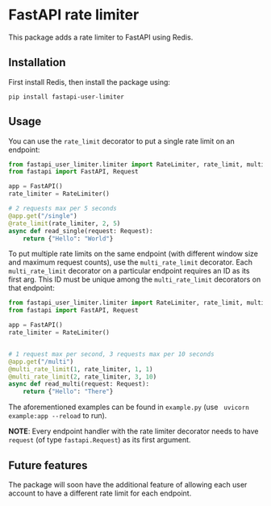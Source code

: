 # FastAPI rate limiter

This package adds a rate limiter to FastAPI using Redis.

## Installation

First install Redis, then install the package using:
```
pip install fastapi-user-limiter
```

## Usage

You can use the `rate_limit` decorator to put a single rate limit on an endpoint:

```python
from fastapi_user_limiter.limiter import RateLimiter, rate_limit, multi_rate_limit
from fastapi import FastAPI, Request

app = FastAPI()
rate_limiter = RateLimiter()

# 2 requests max per 5 seconds
@app.get("/single")
@rate_limit(rate_limiter, 2, 5)
async def read_single(request: Request):
    return {"Hello": "World"}

```

To put multiple rate limits on the same endpoint (with different window size and maximum request counts), use the
`multi_rate_limit` decorator. Each `multi_rate_limit` decorator on a particular endpoint requires an ID as its first arg.
This ID must be unique among the `multi_rate_limit` decorators on that endpoint:

```python
from fastapi_user_limiter.limiter import RateLimiter, rate_limit, multi_rate_limit
from fastapi import FastAPI, Request

app = FastAPI()
rate_limiter = RateLimiter()


# 1 request max per second, 3 requests max per 10 seconds
@app.get("/multi")
@multi_rate_limit(1, rate_limiter, 1, 1)
@multi_rate_limit(2, rate_limiter, 3, 10)
async def read_multi(request: Request):
    return {"Hello": "There"}
```

The aforementioned examples can be found in `example.py` (use ` uvicorn example:app --reload` to run).


**NOTE**: Every endpoint handler with the rate limiter decorator needs to have `request` (of type `fastapi.Request`) as its first argument.

## Future features

The package will soon have the additional feature of allowing each user account to have a different rate limit for each endpoint.
